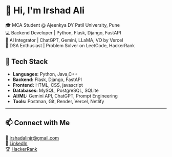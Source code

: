 # 👋 Hi, I'm Irshad Ali

🎓 MCA Student @ Ajeenkya DY Patil University, Pune  
💻 Backend Developer | Python, Flask, Django, FastAPI  
🤖 AI Integrator | ChatGPT, Gemini, LLaMA, VO by Vercel  
🧠 DSA Enthusiast | Problem Solver on LeetCode, HackerRank  


## 🧰 Tech Stack
- **Languages:** Python, Java,C++
- **Backend:** Flask, Django, FastAPI
- **Frontend:** HTML, CSS, javascript
- **Databases:** MySQL, PostgreSQL, SQLite
- **AI/ML:** Gemini API, ChatGPT, Prompt Engineering
- **Tools:** Postman, Git, Render, Vercel, Netlify

---

## 📫 Connect with Me
📧 irshadalinjr@gmail.com  
💼 [LinkedIn](https://www.linkedin.com/in/irshad-ali-105515291/)  
🏆 [HackerRank](https://www.hackerrank.com/profile/irshadalinjr)

